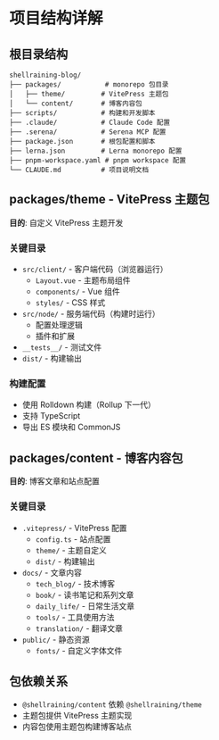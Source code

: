 # 项目结构详解

## 根目录结构

```
shellraining-blog/
├── packages/           # monorepo 包目录
│   ├── theme/         # VitePress 主题包
│   └── content/       # 博客内容包
├── scripts/           # 构建和开发脚本
├── .claude/           # Claude Code 配置
├── .serena/           # Serena MCP 配置
├── package.json       # 根包配置和脚本
├── lerna.json         # Lerna monorepo 配置
├── pnpm-workspace.yaml # pnpm workspace 配置
└── CLAUDE.md          # 项目说明文档
```

## packages/theme - VitePress 主题包

**目的**: 自定义 VitePress 主题开发

### 关键目录

- `src/client/` - 客户端代码（浏览器运行）
  - `Layout.vue` - 主题布局组件
  - `components/` - Vue 组件
  - `styles/` - CSS 样式
- `src/node/` - 服务端代码（构建时运行）
  - 配置处理逻辑
  - 插件和扩展
- `__tests__/` - 测试文件
- `dist/` - 构建输出

### 构建配置

- 使用 Rolldown 构建（Rollup 下一代）
- 支持 TypeScript
- 导出 ES 模块和 CommonJS

## packages/content - 博客内容包

**目的**: 博客文章和站点配置

### 关键目录

- `.vitepress/` - VitePress 配置
  - `config.ts` - 站点配置
  - `theme/` - 主题自定义
  - `dist/` - 构建输出
- `docs/` - 文章内容
  - `tech_blog/` - 技术博客
  - `book/` - 读书笔记和系列文章
  - `daily_life/` - 日常生活文章
  - `tools/` - 工具使用方法
  - `translation/` - 翻译文章
- `public/` - 静态资源
  - `fonts/` - 自定义字体文件

## 包依赖关系

- `@shellraining/content` 依赖 `@shellraining/theme`
- 主题包提供 VitePress 主题实现
- 内容包使用主题包构建博客站点

